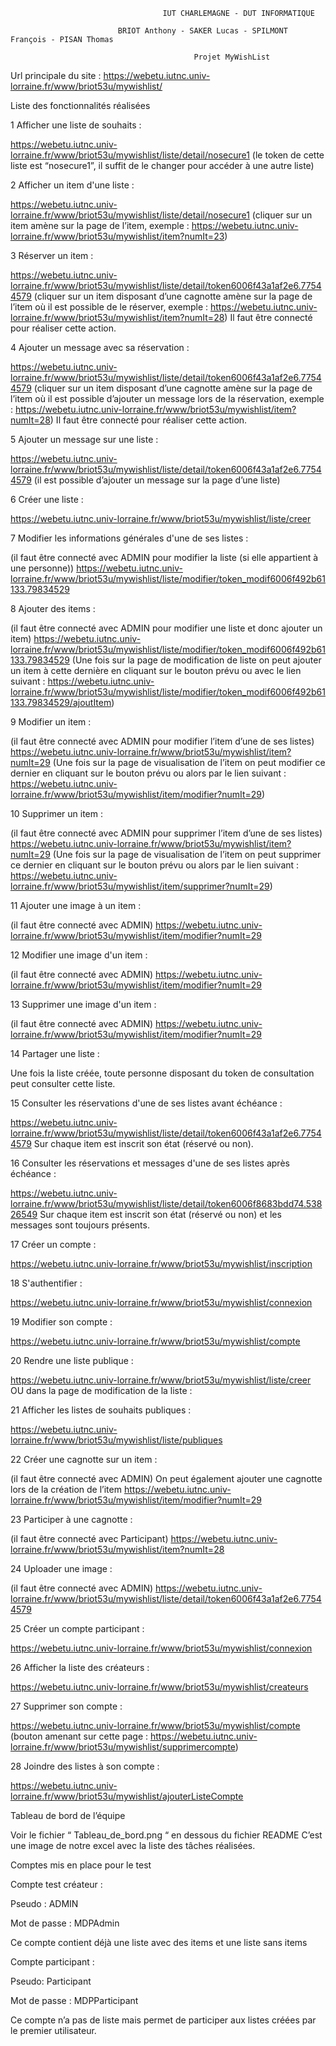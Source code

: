 
                                      IUT CHARLEMAGNE - DUT INFORMATIQUE

                            BRIOT Anthony - SAKER Lucas - SPILMONT François - PISAN Thomas
 
                                             Projet MyWishList
 
Url principale du site : https://webetu.iutnc.univ-lorraine.fr/www/briot53u/mywishlist/ 


Liste des fonctionnalités réalisées
 
1 Afficher une liste de souhaits :

https://webetu.iutnc.univ-lorraine.fr/www/briot53u/mywishlist/liste/detail/nosecure1
(le token de cette liste est “nosecure1”, il suffit de le changer pour accéder à une autre liste)

2 Afficher un item d'une liste :

https://webetu.iutnc.univ-lorraine.fr/www/briot53u/mywishlist/liste/detail/nosecure1
(cliquer sur un item amène sur la page de l’item, exemple : 
https://webetu.iutnc.univ-lorraine.fr/www/briot53u/mywishlist/item?numIt=23)

3 Réserver un item :

https://webetu.iutnc.univ-lorraine.fr/www/briot53u/mywishlist/liste/detail/token6006f43a1af2e6.77544579 
(cliquer sur un item disposant d’une cagnotte amène sur la page de l’item où il est possible de le réserver, exemple : 
https://webetu.iutnc.univ-lorraine.fr/www/briot53u/mywishlist/item?numIt=28)
Il faut être connecté pour réaliser cette action.

4 Ajouter un message avec sa réservation :

https://webetu.iutnc.univ-lorraine.fr/www/briot53u/mywishlist/liste/detail/token6006f43a1af2e6.77544579 
(cliquer sur un item disposant d’une cagnotte amène sur la page de l’item où il est possible d’ajouter un message lors de la réservation, exemple :
https://webetu.iutnc.univ-lorraine.fr/www/briot53u/mywishlist/item?numIt=28)
Il faut être connecté pour réaliser cette action.

5 Ajouter un message sur une liste :

https://webetu.iutnc.univ-lorraine.fr/www/briot53u/mywishlist/liste/detail/token6006f43a1af2e6.77544579 
(il est possible d’ajouter un message sur la page d’une liste)

6 Créer une liste :

https://webetu.iutnc.univ-lorraine.fr/www/briot53u/mywishlist/liste/creer 

7 Modifier les informations générales d'une de ses listes :

(il faut être connecté avec ADMIN pour modifier la liste (si elle appartient à une personne))
https://webetu.iutnc.univ-lorraine.fr/www/briot53u/mywishlist/liste/modifier/token_modif6006f492b61133.79834529

8 Ajouter des items :

(il faut être connecté avec ADMIN pour modifier une liste et donc ajouter un item)
https://webetu.iutnc.univ-lorraine.fr/www/briot53u/mywishlist/liste/modifier/token_modif6006f492b61133.79834529
(Une fois sur la page de modification de liste on peut ajouter un item à cette dernière en cliquant sur le bouton prévu ou avec le lien suivant : 
https://webetu.iutnc.univ-lorraine.fr/www/briot53u/mywishlist/liste/modifier/token_modif6006f492b61133.79834529/ajoutItem)

9 Modifier un item :

(il faut être connecté avec ADMIN pour modifier l’item d’une de ses listes)
https://webetu.iutnc.univ-lorraine.fr/www/briot53u/mywishlist/item?numIt=29
(Une fois sur la page de visualisation de l’item on peut modifier ce dernier en cliquant sur le bouton prévu ou alors par le lien suivant : 
https://webetu.iutnc.univ-lorraine.fr/www/briot53u/mywishlist/item/modifier?numIt=29)

10 Supprimer un item :

(il faut être connecté avec ADMIN pour supprimer l’item d’une de ses listes)
https://webetu.iutnc.univ-lorraine.fr/www/briot53u/mywishlist/item?numIt=29
(Une fois sur la page de visualisation de l’item on peut supprimer ce dernier en cliquant sur le bouton prévu ou alors par le lien suivant : 
https://webetu.iutnc.univ-lorraine.fr/www/briot53u/mywishlist/item/supprimer?numIt=29)

11 Ajouter une image à un item :

(il faut être connecté avec ADMIN)
 https://webetu.iutnc.univ-lorraine.fr/www/briot53u/mywishlist/item/modifier?numIt=29

12 Modifier une image d'un item :

(il faut être connecté avec ADMIN)
https://webetu.iutnc.univ-lorraine.fr/www/briot53u/mywishlist/item/modifier?numIt=29 

13 Supprimer une image d'un item :

(il faut être connecté avec ADMIN)
https://webetu.iutnc.univ-lorraine.fr/www/briot53u/mywishlist/item/modifier?numIt=29 

14 Partager une liste :

Une fois la liste créée, toute personne disposant du token de consultation peut consulter cette liste.

15 Consulter les réservations d'une de ses listes avant échéance :

https://webetu.iutnc.univ-lorraine.fr/www/briot53u/mywishlist/liste/detail/token6006f43a1af2e6.77544579
Sur chaque item est inscrit son état (réservé ou non).

16 Consulter les réservations et messages d'une de ses listes après échéance :

https://webetu.iutnc.univ-lorraine.fr/www/briot53u/mywishlist/liste/detail/token6006f8683bdd74.53826549 
Sur chaque item est inscrit son état (réservé ou non) et les messages sont toujours présents.

17 Créer un compte :

https://webetu.iutnc.univ-lorraine.fr/www/briot53u/mywishlist/inscription 

18 S'authentifier :

https://webetu.iutnc.univ-lorraine.fr/www/briot53u/mywishlist/connexion 

19 Modifier son compte :

https://webetu.iutnc.univ-lorraine.fr/www/briot53u/mywishlist/compte

20 Rendre une liste publique :

https://webetu.iutnc.univ-lorraine.fr/www/briot53u/mywishlist/liste/creer
OU dans la page de modification de la liste :

21 Afficher les listes de souhaits publiques :

https://webetu.iutnc.univ-lorraine.fr/www/briot53u/mywishlist/liste/publiques 

22 Créer une cagnotte sur un item :

(il faut être connecté avec ADMIN)
On peut également ajouter une cagnotte lors de la création de l’item
https://webetu.iutnc.univ-lorraine.fr/www/briot53u/mywishlist/item/modifier?numIt=29 

23 Participer à une cagnotte :

(il faut être connecté avec Participant)
https://webetu.iutnc.univ-lorraine.fr/www/briot53u/mywishlist/item?numIt=28 

24 Uploader une image :

(il faut être connecté avec ADMIN)
https://webetu.iutnc.univ-lorraine.fr/www/briot53u/mywishlist/liste/detail/token6006f43a1af2e6.77544579 

25 Créer un compte participant :

https://webetu.iutnc.univ-lorraine.fr/www/briot53u/mywishlist/connexion 

26 Afficher la liste des créateurs :

https://webetu.iutnc.univ-lorraine.fr/www/briot53u/mywishlist/createurs 

27 Supprimer son compte :

https://webetu.iutnc.univ-lorraine.fr/www/briot53u/mywishlist/compte
(bouton amenant sur cette page : https://webetu.iutnc.univ-lorraine.fr/www/briot53u/mywishlist/supprimercompte)

28 Joindre des listes à son compte :

https://webetu.iutnc.univ-lorraine.fr/www/briot53u/mywishlist/ajouterListeCompte



 
 
Tableau de bord de l’équipe
 
Voir le fichier “ Tableau_de_bord.png “ en dessous du fichier README
C’est une image de notre excel avec la liste des tâches réalisées.





Comptes mis en place pour le test
 
Compte test créateur :

Pseudo : ADMIN

Mot de passe : MDPAdmin

Ce compte contient déjà une liste avec des items et une liste sans items




Compte participant :

Pseudo: Participant

Mot de passe : MDPParticipant

Ce compte n’a pas de liste mais permet de participer aux listes créées par le premier utilisateur.



